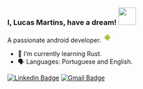 ### I, Lucas Martins, have a dream! <img src="https://slackmojis.com/emojis/10031-60fps_parrot/download" width="40" height="40"/> 
A passionate android developer. <img src="https://raw.githubusercontent.com/devicons/devicon/master/icons/android/android-original-wordmark.svg" alt="android" width="20" height="20"/>

<!--
**lucaomartins/lucaomartins** is a ✨ _special_ ✨ repository because its `README.md` (this file) appears on your GitHub profile.

Here are some ideas to get you started:

- 🔭 I’m currently working on ...
- 🌱 I’m currently learning ...
- 👯 I’m looking to collaborate on ...
- 🤔 I’m looking for help with ...
- 💬 Ask me about ...
- 📫 How to reach me: ...
- 😄 Pronouns: ...
- ⚡ Fun fact: ...
-->

- 📱 I’m currently learning Rust.
- 🗣 Languages: Portuguese and English.


[![Linkedin Badge](https://img.shields.io/badge/-LinkedIn-blue?style=flat-square&logo=Linkedin&logoColor=white&link=https://www.linkedin.com/in/outlucasmariano/)](https://www.linkedin.com/in/outlucasmariano/)
[![Gmail Badge](https://img.shields.io/badge/-Gmail-c14438?style=flat-square&logo=Gmail&logoColor=white&link=mailto:lucasmariano.martins@outlook.com)](mailto:lucasmariano.martins@outlook.com)
